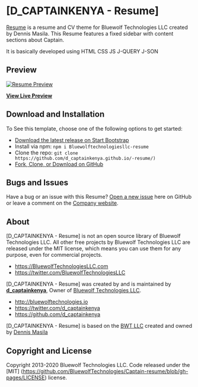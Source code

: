 # [D_CAPTAINKENYA - Resume]


[Resume](https://Bluewolftechnologiesllc.com/overviews/resume/) 
is a resume and CV theme for Bluewolf Technologies LLC created by Dennis Masila. 
This Resume features a fixed sidebar with content sections about Captain.

It is basically developed using HTML
								CSS
								JS
								J-QUERY
								J-SON



## Preview

[![Resume Preview](https://Bluewolftechnologiesllc.com/assets/img/screenshots/themes/resume.png)](https://d_captainkenya.github.io/-resume/)

**[View Live Preview](https://d_captainkenya.github.io/-resume/)**



## Download and Installation

To See this template, choose one of the following options to get started:
* [Download the latest release on Start Bootstrap](https://Bluewolftechnologiesllc.com/overviews/resume/) 
* Install via npm: `npm i Bluewolftechnologiesllc-resume`
* Clone the repo: `git clone https://github.com/d_captainkenya.github.io/-resume/)`
* [Fork, Clone, or Download on GitHub](https://github.com/d_captainkenya.github.io/-resume/)




## Bugs and Issues

Have a bug or an issue with this Resume? [Open a new issue](https://github.com//d_captainkenya.github.io/-resume/issues) here on GitHub 
or leave a comment on the [Company website](http://Bluewolftechnologiesllc.com/overviews/resume/).



## About

[D_CAPTAINKENYA - Resume] is not an open source library of Bluewolf Technologies LLC. All other free projects by Bluewolf Technologies LLC are 
released under the MIT license, which means you can use them for any purpose, even for commercial projects.

* https://BluewolfTechnologiesLLC.com
* https://twitter.com/BluewolfTechnologiesLLC

[D_CAPTAINKENYA - Resume] was created by and is maintained by **[d_captainkenya](http://d_captainkenya.io/)**, Owner 
of [Bluewolf Technologies LLC](http://bluewolftechnologies.io/).

* http://bluewolftechnologies.io
* https://twitter.com/d_captainkenya
* https://github.com/d_captainkenya

[D_CAPTAINKENYA - Resume] is based on the [BWT LLC](http://Bluewolftechnologiesllc.com/) created and owned by [Dennis Masila](https://twitter.com/d_captainkenya)



## Copyright and License

Copyright 2013-2020 Bluewolf Technologies LLC. Code released under the [MIT] (https://github.com/BluewolfTechnologies/Captain-resume/blob/gh-pages/LICENSE) license.
